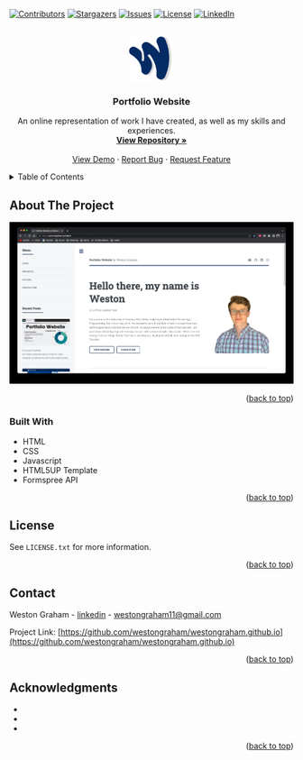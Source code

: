 <div id="top"></div>

[![Contributors][contributors-shield]][contributors-url]
[![Stargazers][stars-shield]][stars-url]
[![Issues][issues-shield]][issues-url]
[![License][license-shield]][license-url]
[![LinkedIn][linkedin-shield]][linkedin-url]



<!-- PROJECT LOGO -->
<br />
<div align="center">
  <a href="https://github.com/westongraham/westongraham.github.io">
    <img src="images/Wlogo.png" alt="Logo" width="80" height="80">
  </a>

<h3 align="center">Portfolio Website</h3>

  <p align="center">
    An online representation of work I have created, as well as my skills and experiences.
    <br />
    <a href="https://github.com/westongraham/westongraham.github.io"><strong>View Repository »</strong></a>
    <br />
    <br />
    <a href="https://github.com/westongraham/westongraham.github.io">View Demo</a>
    ·
    <a href="https://github.com/westongraham/westongraham.github.io/issues">Report Bug</a>
    ·
    <a href="https://github.com/westongraham/westongraham.github.io/issues">Request Feature</a>
  </p>
</div>



<!-- TABLE OF CONTENTS -->
<details>
  <summary>Table of Contents</summary>
  <ol>
    <li>
      <a href="#about-the-project">About The Project</a>
      <ul>
        <li><a href="#built-with">Built With</a></li>
      </ul>
    </li>
    <li><a href="#license">License</a></li>
    <li><a href="#contact">Contact</a></li>
    <li><a href="#acknowledgments">Acknowledgments</a></li>
  </ol>
</details>



<!-- ABOUT THE PROJECT -->
## About The Project

[![product-screenshot][product-screenshot]](https://westongraham.github.io.com)

<p align="right">(<a href="#top">back to top</a>)</p>



### Built With

* HTML
* CSS
* Javascript
* HTML5UP Template
* Formspree API

<p align="right">(<a href="#top">back to top</a>)</p>


<!-- LICENSE -->
## License

See `LICENSE.txt` for more information.

<p align="right">(<a href="#top">back to top</a>)</p>



<!-- CONTACT -->
## Contact

Weston Graham - [linkedin](https://www.linkedin.com/in/westongraham/) - westongraham11@gmail.com

Project Link: [https://github.com/westongraham/westongraham.github.io](https://github.com/westongraham/westongraham.github.io)

<p align="right">(<a href="#top">back to top</a>)</p>



<!-- ACKNOWLEDGMENTS -->
## Acknowledgments

* []()
* []()
* []()

<p align="right">(<a href="#top">back to top</a>)</p>



<!-- MARKDOWN LINKS & IMAGES -->
<!-- https://www.markdownguide.org/basic-syntax/#reference-style-links -->
[contributors-shield]: https://img.shields.io/github/contributors/westongraham/westongraham.github.io.svg?style=for-the-badge
[contributors-url]: https://github.com/westongraham/westongraham.github.io/graphs/contributors
[forks-shield]: https://img.shields.io/github/forks/westongraham/westongraham.github.io.svg?style=for-the-badge
[forks-url]: https://github.com/westongraham/westongraham.github.io/network/members
[stars-shield]: https://img.shields.io/github/stars/westongraham/westongraham.github.io.svg?style=for-the-badge
[stars-url]: https://github.com/westongraham/westongraham.github.io/stargazers
[issues-shield]: https://img.shields.io/github/issues/westongraham/westongraham.github.io.svg?style=for-the-badge
[issues-url]: https://github.com/westongraham/westongraham.github.io/issues
[license-shield]: https://img.shields.io/github/license/westongraham/westongraham.github.io.svg?style=for-the-badge
[license-url]: https://github.com/westongraham/westongraham.github.io/blob/master/LICENSE.txt
[linkedin-shield]: https://img.shields.io/badge/-LinkedIn-black.svg?style=for-the-badge&logo=linkedin&colorB=555
[linkedin-url]: https://linkedin.com/in/westongraham
[product-screenshot]: images/websitePreview.jpg
